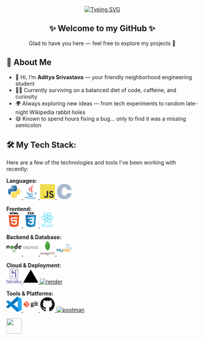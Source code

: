 <div align="center">
  
[![Typing SVG](https://readme-typing-svg.demolab.com?font=Fira+Code&size=30&duration=2000&pause=1000&center=true&width=435&lines=Hello+World!+%F0%9F%8C%90;Full+Stack+Developer+%F0%9F%92%BB;Software+Developer++%F0%9F%9B%A0;Engineer+%F0%9F%9A%80)](https://git.io/typing-svg)
  
  <!-- Small Welcome Message -->
  <h2>✨ Welcome to my GitHub ✨</h2>
  <p align="center">Glad to have you here — feel free to explore my projects 🚀</p>


</div>



## 📌 About Me

- 👋 Hi, I’m **Aditya Srivastava** — your friendly neighborhood engineering student  
- 🧑‍🎓 Currently surviving on a balanced diet of code, caffeine, and curiosity  
- 🌍 Always exploring new ideas — from tech experiments to random late-night Wikipedia rabbit holes  
- 😅 Known to spend hours fixing a bug… only to find it was a missing semicolon  


## 🛠️ My Tech Stack:

Here are a few of the technologies and tools I've been working with recently:

<p align="left">
<strong>Languages:</strong><br>
<a href="https://www.python.org" target="_blank" rel="noreferrer">
<img src="https://raw.githubusercontent.com/devicons/devicon/master/icons/python/python-original.svg" alt="python" width="40" height="40"/>
</a>
<a href="https://www.java.com" target="_blank" rel="noreferrer">
<img src="https://raw.githubusercontent.com/devicons/devicon/master/icons/java/java-original.svg" alt="java" width="40" height="40"/>
</a>
<a href="https://developer.mozilla.org/en-US/docs/Web/JavaScript" target="_blank" rel="noreferrer">
<img src="https://raw.githubusercontent.com/devicons/devicon/master/icons/javascript/javascript-original.svg" alt="javascript" width="40" height="40"/>
</a>
<a href="https://www.cprogramming.com/" target="_blank" rel="noreferrer">
<img src="https://raw.githubusercontent.com/devicons/devicon/master/icons/c/c-original.svg" alt="c" width="40" height="40"/>
</a>
</p>

<p align="left">
<strong>Frontend:</strong><br>
<a href="https://www.w3.org/html/" target="_blank" rel="noreferrer">
<img src="https://raw.githubusercontent.com/devicons/devicon/master/icons/html5/html5-original-wordmark.svg" alt="html5" width="40" height="40"/>
</a>
<a href="https://www.w3schools.com/css/" target="_blank" rel="noreferrer">
<img src="https://raw.githubusercontent.com/devicons/devicon/master/icons/css3/css3-original-wordmark.svg" alt="css3" width="40" height="40"/>
</a>
<a href="https://reactjs.org/" target="_blank" rel="noreferrer">
<img src="https://raw.githubusercontent.com/devicons/devicon/master/icons/react/react-original-wordmark.svg" alt="react" width="40" height="40"/>
</a>
</p>

<p align="left">
<strong>Backend & Database:</strong><br>
<a href="https://nodejs.org" target="_blank" rel="noreferrer">
<img src="https://raw.githubusercontent.com/devicons/devicon/master/icons/nodejs/nodejs-original-wordmark.svg" alt="nodejs" width="40" height="40"/>
</a>
<a href="https://expressjs.com" target="_blank" rel="noreferrer">
<img src="https://raw.githubusercontent.com/devicons/devicon/master/icons/express/express-original-wordmark.svg" alt="express" width="40" height="40"/>
</a>

<a href="https://www.mongodb.com/" target="_blank" rel="noreferrer">
<img src="https://raw.githubusercontent.com/devicons/devicon/master/icons/mongodb/mongodb-original-wordmark.svg" alt="mongodb" width="40" height="40"/>
</a>
<a href="https://www.mysql.com/" target="_blank" rel="noreferrer">
<img src="https://raw.githubusercontent.com/devicons/devicon/master/icons/mysql/mysql-original-wordmark.svg" alt="mysql" width="40" height="40"/>
</a>
</p>

<p align="left">
<strong>Cloud & Deployment:</strong><br>
<a href="https://www.heroku.com/" target="_blank" rel="noreferrer">
<img src="https://raw.githubusercontent.com/devicons/devicon/master/icons/heroku/heroku-original-wordmark.svg" alt="heroku" width="40" height="40"/>
</a>
<a href="https://vercel.com/" target="_blank" rel="noreferrer">
<img src="https://raw.githubusercontent.com/devicons/devicon/master/icons/vercel/vercel-original.svg" alt="vercel" width="40" height="40"/>
</a>
<a href="https://render.com/" target="_blank" rel="noreferrer">
<img src="https://raw.githubusercontent.com/devicons/devicon/master/icons/render/render-original.svg" alt="render" width="40" height="40"/>
</a>
</p>

<p align="left">
<strong>Tools & Platforms:</strong><br>
<a href="https://code.visualstudio.com/" target="_blank" rel="noreferrer">
<img src="https://raw.githubusercontent.com/devicons/devicon/master/icons/vscode/vscode-original.svg" alt="vscode" width="40" height="40"/>
</a>
<a href="https://git-scm.com/" target="_blank" rel="noreferrer">
<img src="https://raw.githubusercontent.com/devicons/devicon/master/icons/git/git-original-wordmark.svg" alt="git" width="40" height="40"/>
</a>
<a href="https://github.com/" target="_blank" rel="noreferrer">
<img src="https://raw.githubusercontent.com/devicons/devicon/master/icons/github/github-original.svg" alt="github" width="40" height="40"/>
</a>

<a href="https://www.postman.com/" target="_blank" rel="noreferrer">
<img src="https://www.vectorlogo.zone/logos/getpostman/getpostman-icon.svg" alt="postman" width="40" height="40"/>
</a>
</p>

<img src="https://img.icons8.com/color/48/python--v1.gif" width="40" height="40" />

